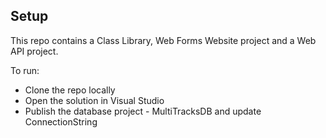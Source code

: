 ## Setup

This repo contains a Class Library, Web Forms Website project and a Web API project.

To run:
- Clone the repo locally	
- Open the solution in Visual Studio	
- Publish the database project - MultiTracksDB and update ConnectionString
